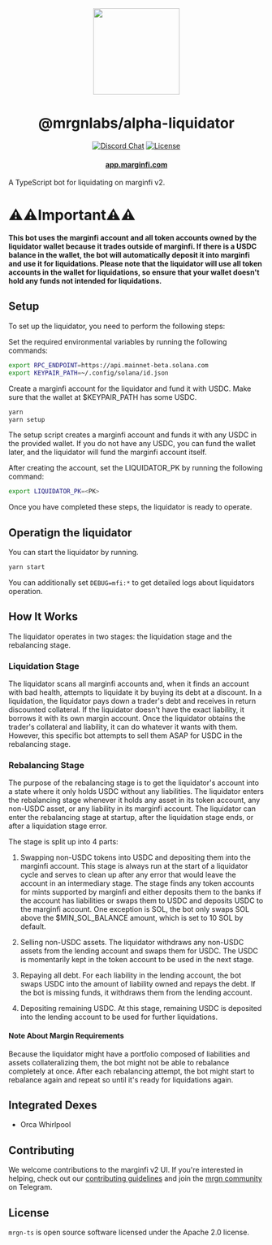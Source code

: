 <div align="center">
  <img height="170" src="./images/logo.png" />

  <h1>@mrgnlabs/alpha-liquidator</h1>
  
  <p>
    <!-- Discord -->
    <a href="https://discord.com/channels/882369954916212737"><img alt="Discord Chat" src="https://img.shields.io/discord/882369954916212737?color=blueviolet&style=flat-square"/></a>
    <!-- License -->
    <a href="http://www.apache.org/licenses/LICENSE-2.0"><img alt="License" src="https://img.shields.io/github/license/mrgnlabs/mrgn-ts?style=flat-square&color=ffff00"/></a>
  </p>

  <h4>
    <a href="https://app.marginfi.com/">app.marginfi.com</a>
  </h4>
</div>

A TypeScript bot for liquidating on marginfi v2.

# ⚠️⚠️Important⚠️⚠️ 
**This bot uses the marginfi account and all token accounts owned by the liquidator wallet because it trades outside of marginfi. If there is a USDC balance in the wallet, the bot will automatically deposit it into marginfi and use it for liquidations. Please note that the liquidator will use all token accounts in the wallet for liquidations, so ensure that your wallet doesn't hold any funds not intended for liquidations.**

## Setup
To set up the liquidator, you need to perform the following steps:

Set the required environmental variables by running the following commands:

``` sh
export RPC_ENDPOINT=https://api.mainnet-beta.solana.com
export KEYPAIR_PATH=~/.config/solana/id.json
```

Create a marginfi account for the liquidator and fund it with USDC. Make sure that the wallet at $KEYPAIR_PATH has some USDC.

``` sh
yarn
yarn setup
```

The setup script creates a marginfi account and funds it with any USDC in the provided wallet. If you do not have any USDC, you can fund the wallet later, and the liquidator will fund the marginfi account itself.

After creating the account, set the LIQUIDATOR_PK by running the following command:

``` sh
export LIQUIDATOR_PK=<PK>
```
Once you have completed these steps, the liquidator is ready to operate.

## Operatign the liquidator

You can start the liquidator by running.

``` sh
yarn start
```

You can additionally set `DEBUG=mfi:*` to get detailed logs about liquidators operation.

## How It Works
The liquidator operates in two stages: the liquidation stage and the rebalancing stage.

### Liquidation Stage
The liquidator scans all marginfi accounts and, when it finds an account with bad health, attempts to liquidate it by buying its debt at a discount. In a liquidation, the liquidator pays down a trader's debt and receives in return discounted collateral. If the liquidator doesn't have the exact liability, it borrows it with its own margin account. Once the liquidator obtains the trader's collateral and liability, it can do whatever it wants with them. However, this specific bot attempts to sell them ASAP for USDC in the rebalancing stage.

### Rebalancing Stage
The purpose of the rebalancing stage is to get the liquidator's account into a state where it only holds USDC without any liabilities. The liquidator enters the rebalancing stage whenever it holds any asset in its token account, any non-USDC asset, or any liability in its marginfi account. The liquidator can enter the rebalancing stage at startup, after the liquidation stage ends, or after a liquidation stage error.

The stage is split up into 4 parts:

1. Swapping non-USDC tokens into USDC and depositing them into the marginfi account. This stage is always run at the start of a liquidator cycle and serves to clean up after any error that would leave the account in an intermediary stage. The stage finds any token accounts for mints supported by marginfi and either deposits them to the banks if the account has liabilities or swaps them to USDC and deposits USDC to the marginfi account. One exception is SOL, the bot only swaps SOL above the $MIN_SOL_BALANCE amount, which is set to 10 SOL by default.

2. Selling non-USDC assets. The liquidator withdraws any non-USDC assets from the lending account and swaps them for USDC. The USDC is momentarily kept in the token account to be used in the next stage.

3. Repaying all debt. For each liability in the lending account, the bot swaps USDC into the amount of liability owned and repays the debt. If the bot is missing funds, it withdraws them from the lending account.

4. Depositing remaining USDC. At this stage, remaining USDC is deposited into the lending account to be used for further liquidations.

#### Note About Margin Requirements
Because the liquidator might have a portfolio composed of liabilities and assets collateralizing them, the bot might not be able to rebalance completely at once. After each rebalancing attempt, the bot might start to rebalance again and repeat so until it's ready for liquidations again.

## Integrated Dexes

- Orca Whirlpool

## Contributing

We welcome contributions to the marginfi v2 UI. If you're interested in helping, check out our [contributing guidelines](https://github.com/mrgnlabs/mrgn-ts/blob/main/CONTRIBUTING.md) and join the [mrgn community](https://t.me/mrgncommunity) on Telegram.

## License

`mrgn-ts` is open source software licensed under the Apache 2.0 license.
